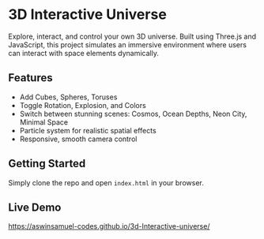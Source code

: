 # 3D Interactive Universe

Explore, interact, and control your own 3D universe. Built using Three.js and JavaScript, this project simulates an immersive environment where users can interact with space elements dynamically.

## Features
- Add Cubes, Spheres, Toruses
- Toggle Rotation, Explosion, and Colors
- Switch between stunning scenes: Cosmos, Ocean Depths, Neon City, Minimal Space
- Particle system for realistic spatial effects
- Responsive, smooth camera control

## Getting Started
Simply clone the repo and open `index.html` in your browser.

## Live Demo
https://aswinsamuel-codes.github.io/3d-Interactive-universe/

